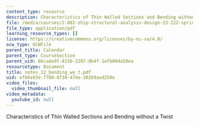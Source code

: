 ```yaml
---
content_type: resource
description: Characteristics of Thin Walled Sections and Bending without a Twist
file: /media/courses/2-082-ship-structural-analysis-design-13-122-spring-2003/efb6e93e77888f3847ee382b9aad250e_notes_12_bending_wo_t.pdf
file_type: application/pdf
learning_resource_types: []
license: https://creativecommons.org/licenses/by-nc-sa/4.0/
ocw_type: OCWFile
parent_title: Calendar
parent_type: CourseSection
parent_uid: 66cade9f-8156-2287-0b4f-1efb004a50ea
resourcetype: Document
title: notes_12_bending_wo_t.pdf
uid: efb6e93e-7788-8f38-47ee-382b9aad250e
video_files:
  video_thumbnail_file: null
video_metadata:
  youtube_id: null
---
```

Characteristics of Thin Walled Sections and Bending without a Twist